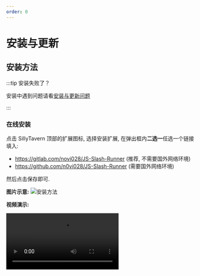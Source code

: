 ```yaml
---
order: 0
---
```


# 安装与更新

## 安装方法

:::tip 安装失败了？

安装中遇到问题请看[安装与更新问题](./常见问题/安装与更新问题.md)

:::

### 在线安装

点击 SillyTavern 顶部的扩展图标, 选择安装扩展, 在弹出框内**二选一**任选一个链接填入:

- <https://gitlab.com/novi028/JS-Slash-Runner> (推荐, 不需要国外网络环境)
- <https://github.com/n0vi028/JS-Slash-Runner> (需要国外网络环境)

然后点击保存即可.

**图片示意:**
![安装方法](/安装方法.png)

**视频演示:**

<video src="https://gitgud.io/StageDog/tavern_resource/-/raw/main/src/酒馆助手/安装方法.mp4" type="video/mp4" controls />

### 手动安装

1. 确保为国外网络环境
2. 访问 [N0VI028/JS-Slash-Runner](https://github.com/N0VI028/JS-Slash-Runner)
3. 点击页面右上角绿色按钮 `Code`, 选择 `Download ZIP` 下载压缩包
4. 解压并重命名为 `JS-Slash-Runner`
5. 移动到相应的扩展目录

- 如果想要为酒馆所有用户安装, 移动到 `SillyTavern/public/scripts/extensions/third-party` 目录
- 如果想为指定用户安装, 移动到 `SillyTavern/data/default-user/extensions` 目录 (酒馆多用户使用者请将 `default-user` 替换为实际用户名)

:::warning
手动安装的扩展无法在 SillyTavern 内一键更新, 需要手动删除并重新安装.
:::

## 更新方法

:::tip 更新失败了？
更新中遇到问题请看[安装与更新问题](./常见问题/安装与更新问题.md)
:::

### 扩展自带的更新按钮

点击 "扩展界面-主设置" 中的 "更新" 按钮即可更新

<img src="/扩展内更新.png" width="50%" alt="扩展内更新">

### SillyTavern 内更新

点击 SillyTavern 顶部的扩展图标, 然后点击 "管理扩展". 此时将会弹出一个界面, 查看弹出界面下方, 若扩展有版本更新, 则其名称会显示为绿色, 并额外有一个更新按钮.

<img src="/更新方法1.png" width="50%" alt="更新方法1">
<img src="/更新方法2.jpg" width="50%" alt="更新方法2">
